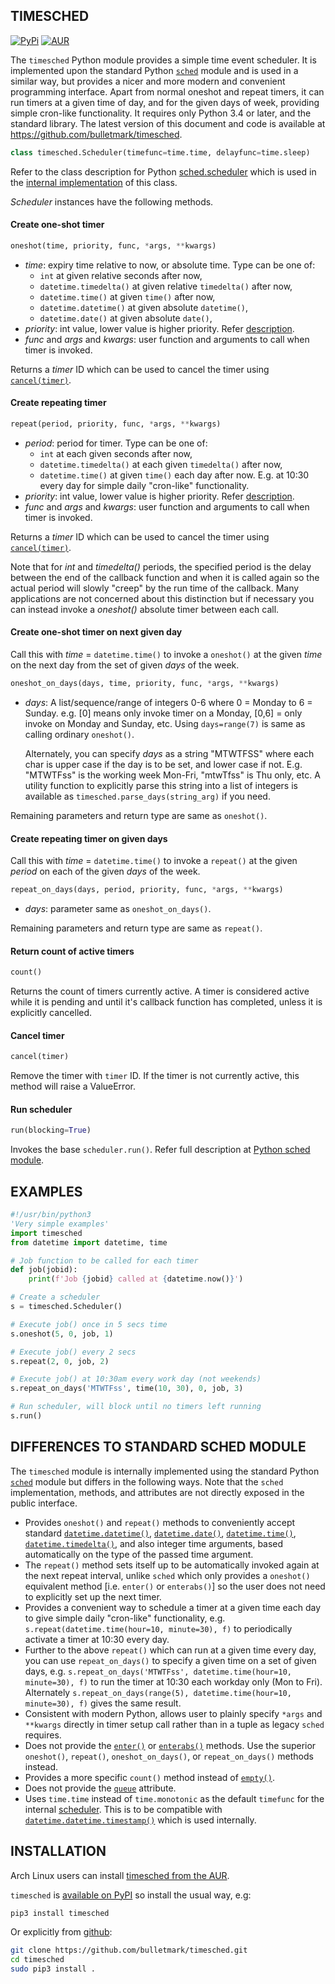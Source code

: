 ## TIMESCHED
[![PyPi](https://img.shields.io/pypi/v/timesched)](https://pypi.org/project/timesched/)
[![AUR](https://img.shields.io/aur/version/python-timesched)](https://aur.archlinux.org/packages/python-timesched/)

The `timesched` Python module provides a simple time event scheduler. It
is implemented upon the standard Python
[`sched`](https://docs.python.org/3/library/sched.html) module and is
used in a similar way, but provides a nicer and more modern and
convenient programming interface. Apart from normal oneshot and repeat
timers, it can run timers at a given time of day, and for the given days
of week, providing simple cron-like functionality. It requires only
Python 3.4 or later, and the standard library. The latest version of
this document and code is available at
https://github.com/bulletmark/timesched.

```python
class timesched.Scheduler(timefunc=time.time, delayfunc=time.sleep)
```

Refer to the class description for Python
[sched.scheduler](https://docs.python.org/3/library/sched.html#sched.scheduler)
which is used in the [internal
implementation](#differences-to-standard-sched-module) of this class.

_Scheduler_ instances have the following methods.

#### Create one-shot timer

```python
oneshot(time, priority, func, *args, **kwargs)
```
- _time_: expiry time relative to now, or absolute time. Type can be one of:
   - `int` at given relative seconds after now,
   - `datetime.timedelta()` at given relative `timedelta()` after now,
   - `datetime.time()` at given `time()` after now,
   - `datetime.datetime()` at given absolute `datetime()`,
   - `datetime.date()` at given absolute `date()`,
- _priority_: int value, lower value is higher priority. Refer
  [description](https://docs.python.org/3/library/sched.html#sched.scheduler.enterabs).
- _func_ and _args_ and _kwargs_: user function and arguments to call
  when timer is invoked.

Returns a _timer_ ID which can be used to cancel the timer using
[`cancel(timer)`](#cancel-timer).

#### Create repeating timer

```python
repeat(period, priority, func, *args, **kwargs)
```
- _period_: period for timer. Type can be one of:
   - `int` at each given seconds after now,
   - `datetime.timedelta()` at each given `timedelta()` after now,
   - `datetime.time()` at given `time()` each day after now. E.g. at
     10:30 every day for simple daily "cron-like" functionality.
- _priority_: int value, lower value is higher priority. Refer
  [description](https://docs.python.org/3/library/sched.html#sched.scheduler.enterabs).
- _func_ and _args_ and _kwargs_: user function and arguments to call
  when timer is invoked.

Returns a _timer_ ID which can be used to cancel the timer using
[`cancel(timer)`](#cancel-timer).

Note that for _int_ and _timedelta()_ periods, the specified period is
the delay between the end of the callback function and when it is called
again so the actual period will slowly "creep" by the run time of the
callback. Many applications are not concerned about this distinction but if
necessary you can instead invoke a _oneshot()_ absolute timer between
each call.

#### Create one-shot timer on next given day

Call this with _time_ = `datetime.time()` to invoke a `oneshot()` at the
given _time_ on the next day from the set of given _days_ of the week.

```python
oneshot_on_days(days, time, priority, func, *args, **kwargs)
```

- _days_: A list/sequence/range of integers 0-6 where 0 = Monday to 6 =
  Sunday. e.g. [0] means only invoke timer on a Monday, [0,6] = only
  invoke on Monday and Sunday, etc. Using `days=range(7)` is same as
  calling ordinary `oneshot()`.

  Alternately, you can specify _days_ as a string "MTWTFSS" where each
  char is upper case if the day is to be set, and lower case if not.
  E.g. "MTWTFss" is the working week Mon-Fri, "mtwTfss" is Thu only,
  etc. A utility function to explicitly parse this string into a list of
  integers is available as `timesched.parse_days(string_arg)` if you
  need.

Remaining parameters and return type are same as `oneshot()`.

#### Create repeating timer on given days

Call this with _time_ = `datetime.time()` to invoke a `repeat()` at the
given _period_ on each of the given _days_ of the week.

```python
repeat_on_days(days, period, priority, func, *args, **kwargs)
```

- _days_: parameter same as `oneshot_on_days()`.

Remaining parameters and return type are same as `repeat()`.

#### Return count of active timers

```python
count()
```

Returns the count of timers currently active. A timer is considered
active while it is pending and until it's callback function has
completed, unless it is explicitly cancelled.

#### Cancel timer

```python
cancel(timer)
```

Remove the timer with `timer` ID. If the timer is not currently active,
this method will raise a ValueError.

#### Run scheduler

```python
run(blocking=True)
```

Invokes the base `scheduler.run()`. Refer full
description at [Python sched
module](https://docs.python.org/3/library/sched.html#sched.scheduler.run).

## EXAMPLES

```python
#!/usr/bin/python3
'Very simple examples'
import timesched
from datetime import datetime, time

# Job function to be called for each timer
def job(jobid):
    print(f'Job {jobid} called at {datetime.now()}')

# Create a scheduler
s = timesched.Scheduler()

# Execute job() once in 5 secs time
s.oneshot(5, 0, job, 1)

# Execute job() every 2 secs
s.repeat(2, 0, job, 2)

# Execute job() at 10:30am every work day (not weekends)
s.repeat_on_days('MTWTFss', time(10, 30), 0, job, 3)

# Run scheduler, will block until no timers left running
s.run()
```

## DIFFERENCES TO STANDARD SCHED MODULE

The `timesched` module is internally implemented using the standard
Python [`sched`](https://docs.python.org/3/library/sched.html) module
but differs in the following ways. Note that the `sched` implementation,
methods, and attributes are not directly exposed in the public interface.

- Provides `oneshot()` and `repeat()` methods to conveniently accept
  standard
  [`datetime.datetime()`](https://docs.python.org/3/library/datetime.html#datetime-objects),
  [`datetime.date()`](https://docs.python.org/3/library/datetime.html#date-objects),
  [`datetime.time()`](https://docs.python.org/3/library/datetime.html#time-objects),
  [`datetime.timedelta()`](https://docs.python.org/3/library/datetime.html#timedelta-objects),
  and also integer time arguments, based automatically on the type of the
  passed time argument.
- The `repeat()` method sets itself up to be automatically invoked again
  at the next repeat interval, unlike `sched` which only provides a
  `oneshot()` equivalent method [i.e. `enter()` or `enterabs()`] so the user
  does not need to explicitly set up the next timer.
- Provides a convenient way to schedule a timer at a given time each
  day to give simple daily "cron-like" functionality, e.g.
  `s.repeat(datetime.time(hour=10, minute=30), f)` to periodically
  activate a timer at 10:30 every day.
- Further to the above `repeat()` which can run at a given time every
  day, you can use `repeat_on_days()` to specify a given time on a set
  of given days, e.g. `s.repeat_on_days('MTWTFss',
  datetime.time(hour=10, minute=30), f)` to run the timer at 10:30 each
  workday only (Mon to Fri). Alternately `s.repeat_on_days(range(5),
  datetime.time(hour=10, minute=30), f)`
  gives the same result.
- Consistent with modern Python, allows user to plainly specify `*args`
  and `**kwargs` directly in timer setup call rather than in a tuple as
  legacy `sched` requires.
- Does not provide the
  [`enter()`](https://docs.python.org/3/library/sched.html#sched.scheduler.enter)
  or
  [`enterabs()`](https://docs.python.org/3/library/sched.html#sched.scheduler.enterabs)
  methods. Use the superior `oneshot()`, `repeat()`,
  `oneshot_on_days()`, or `repeat_on_days()` methods instead.
- Provides a more specific `count()` method instead of
  [`empty()`](https://docs.python.org/3/library/sched.html#sched.scheduler.empty).
- Does not provide the
  [`queue`](https://docs.python.org/3/library/sched.html#sched.scheduler.queue)
  attribute.
- Uses `time.time` instead of `time.monotonic` as the default `timefunc`
  for the internal
  [scheduler](https://docs.python.org/3/library/sched.html#sched.scheduler).
  This is to be compatible with
  [`datetime.datetime.timestamp()`](https://docs.python.org/3/library/datetime.html#datetime.datetime.timestamp) which is used internally.

## INSTALLATION

Arch Linux users can install [timesched from the
AUR](https://aur.archlinux.org/packages/python-timesched/).

`timesched` is [available on PyPI](https://pypi.org/project/timesched/)
so install the usual way, e.g:

```bash
pip3 install timesched
```

Or explicitly from [github](https://github.com/bulletmark/timesched):

```bash
git clone https://github.com/bulletmark/timesched.git
cd timesched
sudo pip3 install .
```

<!-- vim: se ai syn=markdown: -->
